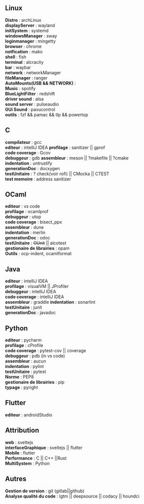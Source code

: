## Linux
**Distro** : archLinux  
**displayServer** : wayland    
**initSystem** : systemd  
**windowsManager** : sway  
**loginmanager** : mingetty  
**browser** : chrome  
**notfication** : mako  
**shell** : fish  
**terminal** : alcracity  
**bar** : waybar  
**network** : networkManager  
**fileManager** : ranger  
**AutoMounts(USB && NETWORK)** :  
**Music** : spotify  
**BlueLightFilter** : redshift  
**driver sound** : alsa  
**sound server** : pulseaudio  
**GUi Sound** : pavucontrol  
**outils** : fzf && pamac && tlp && powertop

## C

**compilateur** : gcc  
**editeur** : intelliJ IDEA
**profilage** : sanitizer || gprof  
**code coverage** : Gcov  
**debuggeur** : gdb
**assembleur** :  meson || ?makefile || ?cmake   
**indentation** : untrustify  
**generationDoc** : docxygen  
**testUnitaire** : ?  check(voir rofi)  || CMocka || CTEST  
**test memoire** : address sanitizer  

## OCaml

**editeur** : vs code  
**profilage** : ocamlprof  
**debuggeur** : utop  
**code coverage** : bisect_ppx  
**assembleur** : dune  
**indentation** : merlin  
**generationDoc** : odoc  
**testUnitaire** : ~~OUnit~~ || alcotest  
**gestionaire de librairies** : opam  
**Outils** : ocp-indent, ocamlformat  

## Java

**editeur** : intelliJ IDEA  
**profilage** : visualVM || JProfiler  
**debuggeur** : intelliJ IDEA    
**code coverage** : intelliJ IDEA    
**assembleur** : graddle
**indentation** : sonarlint  
**testUnitaire** : junit  
**generationDoc** : javadoc  

## Python
**editeur** : pycharm  
**profilage** : cProfile  
**code coverage** : pytest-cov || coverage  
**debuggeur** : pdb (in vs code)   
**assembleur** :   aucun  
**indentation** : pylint  
**testUnitaire** : pytest  
**Norme** : PEP8  
**gestionaire de librairies** : pip  
**typage** : pyright  

## Flutter
**editeur** : androidStudio  

## Attribution
**web** : sveltejs  
**interfaceGraphique** : sveltejs || flutter  
**Mobile** : flutter  
**Performance** : C  || C++ ||Rust  
**MultiSystem** : Python  

## Autres
**Gestion de version** : git (gitlab||github)  
**Analyse qualité du code** : lgtm || deepsource || codacy || houndci  
